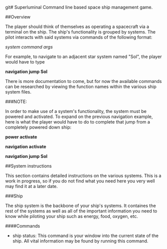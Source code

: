 git# Superluminal
Command line based space ship management game.

##Overview

The player should think of themselves as operating a spacecraft via a terminal on the ship. The ship's functionality is grouped by systems. The pilot interacts with said systems via commands of the following format:

*system* *command* *args*

For example, to navigate to an adjacent star system named "Sol", the player would have to type

**navigation jump Sol**

There is more documentation to come, but for now the available commands can be researched by viewing the function names within the various ship system files.

###NOTE:

In order to make use of a system's functionality, the system must be powered and activated. To expand on the previous navigation example, here is what the player would have to do to complete that jump from a completely powered down ship:

**power activate**

**navigation activate**

**navigation jump Sol**

##System instructions

This section contains detailed instructions on the various systems. This is a work in progress, so if you do not find what you need here you very well may find it at a later date.

###Ship

The ship system is the backbone of your ship's systems. It containes the rest of the systems as well as all of the important information you need to know while piloting your ship such as energy, food, oxygen, etc.

####Commands

* ship status: This command is your window into the current state of the ship. All vital information may be found by running this command.